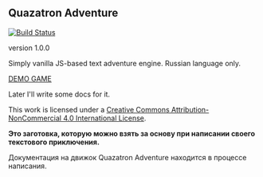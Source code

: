 ## Quazatron Adventure
[![Build Status](https://travis-ci.org/eidolonzx/quazatron-adventure-boilerplate.svg?branch=master)](https://travis-ci.org/eidolonzx/quazatron-adventure-boilerplate)

version 1.0.0

Simply vanilla JS-based text adventure engine.
Russian language only.

[DEMO GAME](https://eidolonzx.github.io/quazatron-adventure/)

Later I'll write some docs for it.

This work is licensed under a [Creative Commons Attribution-NonCommercial 4.0 International License](http://creativecommons.org/licenses/by-nc/4.0/).

**Это заготовка, которую можно взять за основу при написании своего текстового приключения.**

Документация на движок Quazatron Adventure находится в процессе написания.